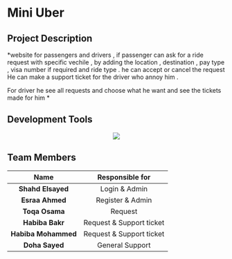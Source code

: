 # Mini Uber

## Project Description
*website for passengers and drivers , if passenger can ask for a ride request with specific vechile , by adding 
the location , destination , pay type , visa number if required and ride type . 
he can accept or cancel the request  
He can make a support ticket for the driver who annoy him . 

For driver he see all requests and choose what he want and see the tickets made for him *


## Development Tools 
<p align="center">
  <a href="https://skillicons.dev">
    <img src="https://skillicons.dev/icons?i=netbeans"/>
  </a>
</p>

## Team Members 

| Name | Responsible for 
| :----: | :-----------------------------------------------:
| **Shahd Elsayed** | Login & Admin                      
| **Esraa Ahmed** | Register & Admin
| **Toqa Osama** | Request
| **Habiba Bakr** | Request & Support ticket
| **Habiba Mohammed** | Request & Support ticket
| **Doha Sayed** |  General Support           
